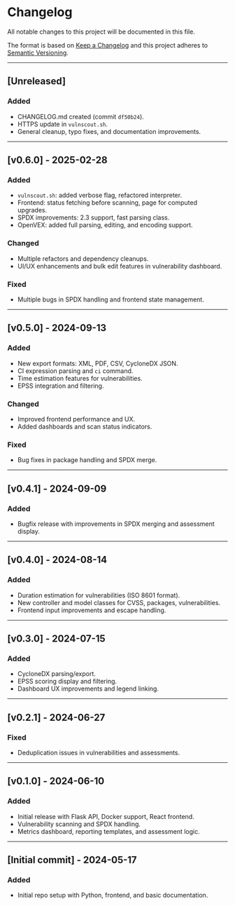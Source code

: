# Changelog

All notable changes to this project will be documented in this file.

The format is based on [Keep a Changelog](https://keepachangelog.com/en/1.0.0/) and this project adheres to [Semantic Versioning](https://semver.org/).

---

## [Unreleased]

### Added
- CHANGELOG.md created (commit `df50b24`).
- HTTPS update in `vulnscout.sh`.
- General cleanup, typo fixes, and documentation improvements.

---

## [v0.6.0] - 2025-02-28

### Added
- `vulnscout.sh`: added verbose flag, refactored interpreter.
- Frontend: status fetching before scanning, page for computed upgrades.
- SPDX improvements: 2.3 support, fast parsing class.
- OpenVEX: added full parsing, editing, and encoding support.

### Changed
- Multiple refactors and dependency cleanups.
- UI/UX enhancements and bulk edit features in vulnerability dashboard.

### Fixed
- Multiple bugs in SPDX handling and frontend state management.

---

## [v0.5.0] - 2024-09-13

### Added
- New export formats: XML, PDF, CSV, CycloneDX JSON.
- CI expression parsing and `ci` command.
- Time estimation features for vulnerabilities.
- EPSS integration and filtering.

### Changed
- Improved frontend performance and UX.
- Added dashboards and scan status indicators.

### Fixed
- Bug fixes in package handling and SPDX merge.

---

## [v0.4.1] - 2024-09-09

### Added
- Bugfix release with improvements in SPDX merging and assessment display.

---

## [v0.4.0] - 2024-08-14

### Added
- Duration estimation for vulnerabilities (ISO 8601 format).
- New controller and model classes for CVSS, packages, vulnerabilities.
- Frontend input improvements and escape handling.

---

## [v0.3.0] - 2024-07-15

### Added
- CycloneDX parsing/export.
- EPSS scoring display and filtering.
- Dashboard UX improvements and legend linking.

---

## [v0.2.1] - 2024-06-27

### Fixed
- Deduplication issues in vulnerabilities and assessments.

---

## [v0.1.0] - 2024-06-10

### Added
- Initial release with Flask API, Docker support, React frontend.
- Vulnerability scanning and SPDX handling.
- Metrics dashboard, reporting templates, and assessment logic.

---

## [Initial commit] - 2024-05-17

### Added
- Initial repo setup with Python, frontend, and basic documentation.

